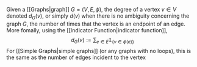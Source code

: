 Given a [[Graphs|graph]] $G=(V,E,\phi)$, the degree of a vertex $v\in V$ denoted $d_{G}(v)$, or simply $d(v)$ when there is no ambiguity concerning the graph $G$, the number of times that the vertex is an endpoint of an edge. More fomally, using the [[Indicator Function|indicator function]],
$$
d_{G}(v):=\sum_{e\in E}\mathbb{1}_{\{ v\in \phi(e) \}}
$$
For [[Simple Graphs|simple graphs]] (or any graphs with no loops), this is the same as the number of edges incident to the vertex